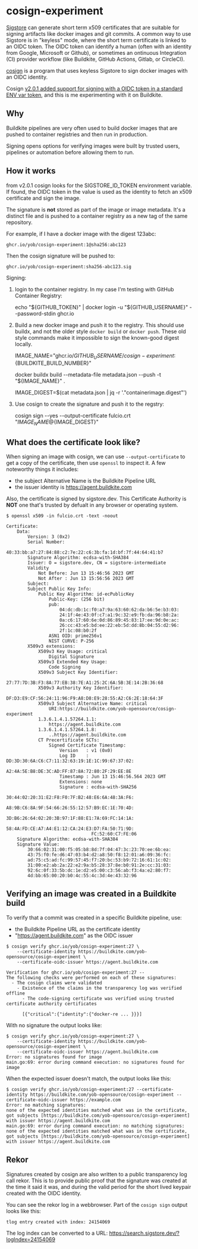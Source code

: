 # cosign-experiment

[Sigstore](https://www.sigstore.dev/) can generate short term x509 certificates that are
suitable for signing artifacts like docker images and git commits. A common way
to use Sigstore is in "keyless" mode, where the short term certificate is
linked to an OIDC token. The OIDC token can identify a human (often with an
identity from Google, Microsoft or Github), or sometimes an ontinuous
Integration (CI) provider workflow (like Buildkite, GitHub Actions, Gitlab, or
CircleCI).

[cosign](https://github.com/sigstore/cosign) is a program that uses keyless
Sigstore to sign docker images with an OIDC identity.

Cosign [v2.0.1 added support for signing with a OIDC token in a standard ENV var
token](https://github.com/sigstore/cosign/releases/tag/v2.0.1), and this is me
experimenting with it on Buildkite.

## Why

Buildkite pipelines are very often used to build docker images that are pushed
to container registries and then run in production.

Signing opens options for verifying images were built by trusted users,
pipelines or automation before allowing them to run.

## How it works

from v2.0.1 cosign looks for the SIGSTORE_ID_TOKEN environment variable. If
found, the OIDC token in the value is used as the identity to fetch an x509
certificate and sign the image.

The signature is **not** stored as part of the image or image metadata. It's a
distinct file and is pushed to a container registry as a new tag of the same
repository.

For example, if I have a docker image with the digest 123abc:

    ghcr.io/yob/cosign-experiment:1@sha256:abc123

Then the cosign signature will be pushed to:

    ghcr.io/yob/cosign-experiment:sha256-abc123.sig


Signing:

1. login to the container registry. In my case I'm testing with GitHub Container Registry:

    echo "${GITHUB_TOKEN}" | docker login -u "${GITHUB_USERNAME}" --password-stdin ghcr.io

2. Build a new docker image and push it to the registry. This should use
   buildx, and not the older style `docker build` or `docker push`. These old
   style commands make it impossible to sign the known-good digest locally.

    IMAGE_NAME="ghcr.io/${GITHUB_USERNAME}/cosign-experiment:${BUILDKITE_BUILD_NUMBER}"

    docker buildx build --metadata-file metadata.json --push -t "${IMAGE_NAME}" .

    IMAGE_DIGEST=$(cat metadata.json | jq -r '."containerimage.digest"')

3. Use cosign to create the signature and push it to the regstry:

    cosign sign --yes --output-certificate fulcio.crt "${IMAGE_NAME}@${IMAGE_DIGEST}"
 

## What does the certificate look like?

When signing an image with cosign, we can use `--output-certificate` to get a
copy of the certificate, then use `openssl` to inspect it.  A few noteworthy
things it includes:

* the subject Alternative Name is the Buildkite Pipeline URL
* the issuer identity is https://agent.buildkite.com

Also, the certificate is signed by sigstore.dev. This Certificate Authority is
**NOT** one that's trusted by defualt in any browser or operating system.

```
$ openssl x509 -in fulcio.crt -text -noout

Certificate:
    Data:
        Version: 3 (0x2)
        Serial Number:
            40:33:bb:a7:27:84:88:c2:7e:22:c6:3b:fa:1d:bf:7f:44:64:41:b7
        Signature Algorithm: ecdsa-with-SHA384
        Issuer: O = sigstore.dev, CN = sigstore-intermediate
        Validity
            Not Before: Jun 13 15:46:56 2023 GMT
            Not After : Jun 13 15:56:56 2023 GMT
        Subject:
        Subject Public Key Info:
            Public Key Algorithm: id-ecPublicKey
                Public-Key: (256 bit)
                pub:
                    04:dc:db:1c:f0:a7:9a:63:60:62:da:b6:5e:b3:03:
                    24:1f:4e:43:0f:c7:a1:9c:32:e9:fb:da:96:b8:2a:
                    0a:c6:17:60:6e:0d:86:89:45:83:17:ee:9d:0e:ac:
                    26:cc:43:e5:bd:ee:22:eb:5d:dd:8b:04:55:d2:96:
                    2f:1c:08:b0:2f
                ASN1 OID: prime256v1
                NIST CURVE: P-256
        X509v3 extensions:
            X509v3 Key Usage: critical
                Digital Signature
            X509v3 Extended Key Usage:
                Code Signing
            X509v3 Subject Key Identifier:
                27:77:7D:3B:F3:8A:77:EB:38:7E:A1:25:2C:6A:5B:3E:14:2B:36:68
            X509v3 Authority Key Identifier:
                DF:D3:E9:CF:56:24:11:96:F9:A8:D8:E9:28:55:A2:C6:2E:18:64:3F
            X509v3 Subject Alternative Name: critical
                URI:https://buildkite.com/yob-opensource/cosign-experiment
            1.3.6.1.4.1.57264.1.1:
                https://agent.buildkite.com
            1.3.6.1.4.1.57264.1.8:
                ..https://agent.buildkite.com
            CT Precertificate SCTs:
                Signed Certificate Timestamp:
                    Version   : v1 (0x0)
                    Log ID    : DD:3D:30:6A:C6:C7:11:32:63:19:1E:1C:99:67:37:02:
                                A2:4A:5E:B8:DE:3C:AD:FF:87:8A:72:80:2F:29:EE:8E
                    Timestamp : Jun 13 15:46:56.564 2023 GMT
                    Extensions: none
                    Signature : ecdsa-with-SHA256
                                30:44:02:20:31:E2:F8:F0:7F:B2:48:E6:6A:48:3A:F6:
                                A8:9B:C6:8A:9F:54:66:26:55:12:57:B9:EC:1E:70:4D:
                                3D:B6:26:64:02:20:3B:97:1F:88:E1:7A:69:FC:14:1A:
                                58:4A:FD:CE:A7:A4:E1:12:CA:24:E3:D7:FA:50:71:9D:
                                FC:52:60:C7:FE:06
    Signature Algorithm: ecdsa-with-SHA384
    Signature Value:
        30:66:02:31:00:f5:05:b8:8d:7f:04:47:3c:23:70:ee:6b:ea:
        43:75:f0:fe:d6:47:03:b4:d2:a8:50:f8:12:01:a6:09:36:fc:
        ad:75:c5:ad:fc:99:57:45:f7:20:bc:53:b9:72:16:61:1c:02:
        31:00:e2:ab:2a:22:e2:9a:b5:28:37:8e:b0:91:2e:cc:31:03:
        92:6c:0f:33:5b:dc:1e:d2:e5:00:c3:56:ab:f3:4a:e2:80:f7:
        4d:bb:65:00:20:b0:4c:55:4c:3d:4e:43:32:96
```

## Verifying an image was created in a Buildkite build

To verify that a commit was created in a specific Buildkite pipeline, use:

* the Buildkite Pipeline URL as the certificate identity
* "https://agent.buildkite.com" as the OIDC issuer

```
$ cosign verify ghcr.io/yob/cosign-experiment:27 \
    --certificate-identity https://buildkite.com/yob-opensource/cosign-experiment \
    --certificate-oidc-issuer https://agent.buildkite.com

Verification for ghcr.io/yob/cosign-experiment:27 --
The following checks were performed on each of these signatures:
  - The cosign claims were validated
    - Existence of the claims in the transparency log was verified offline
      - The code-signing certificate was verified using trusted certificate authority certificates

      [{"critical":{"identity":{"docker-re ... }}}]
```

With no signature the output looks like:

```
$ cosign verify ghcr.io/yob/cosign-experiment:27 \
    --certificate-identity https://buildkite.com/yob-opensource/cosign-experiment \
    --certificate-oidc-issuer https://agent.buildkite.com
Error: no signatures found for image
main.go:69: error during command execution: no signatures found for image
```

When the expected issuer doesn't match, the output looks like this:

```
$ cosign verify ghcr.io/yob/cosign-experiment:27 --certificate-identity https://buildkite.com/yob-opensource/cosign-experiment --certificate-oidc-issuer https://example.com
Error: no matching signatures:
none of the expected identities matched what was in the certificate, got subjects [https://buildkite.com/yob-opensource/cosign-experiment] with issuer https://agent.buildkite.com
main.go:69: error during command execution: no matching signatures:
none of the expected identities matched what was in the certificate, got subjects [https://buildkite.com/yob-opensource/cosign-experiment] with issuer https://agent.buildkite.com
```

## Rekor

Signatures created by cosign are also written to a public transparency log call
rekor. This is to provide public proof that the signature was created at the
time it said it was, and during the valid period for the short lived keypair
created with the OIDC identity.

You can see the rekor log in a webbrowser. Part of the `cosign sign` output looks like this:

    tlog entry created with index: 24154069

The log index can be converted to a URL: https://search.sigstore.dev/?logIndex=24154069
